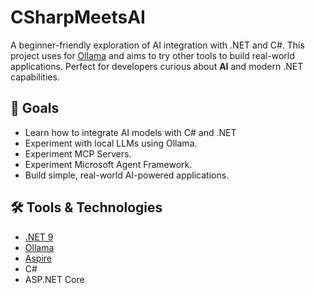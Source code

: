 ﻿# CSharpMeetsAI

A beginner-friendly exploration of AI integration with .NET and C#. This project uses for [Ollama](https://ollama.com/) and aims to try other tools to build real-world applications. Perfect for developers curious about **AI** and modern .NET capabilities.

## 🚀 Goals

- Learn how to integrate AI models with C# and .NET
- Experiment with local LLMs using Ollama.
- Experiment MCP Servers.
- Experiment Microsoft Agent Framework.
- Build simple, real-world AI-powered applications.

## 🛠️ Tools & Technologies

- [.NET 9](https://dotnet.microsoft.com/)
- [Ollama](https://ollama.com/)
- [Aspire](https://learn.microsoft.com/en-us/dotnet/aspire/get-started/aspire-overview)
- C#
- ASP.NET Core
